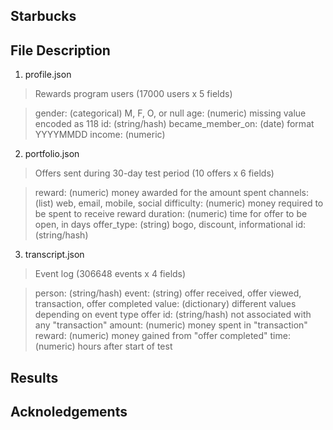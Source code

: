 ## Starbucks


## File Description
1. profile.json

> Rewards program users (17000 users x 5 fields)

> gender: (categorical) M, F, O, or null
age: (numeric) missing value encoded as 118
id: (string/hash)
became_member_on: (date) format YYYYMMDD
income: (numeric)

2. portfolio.json

> Offers sent during 30-day test period (10 offers x 6 fields)

> reward: (numeric) money awarded for the amount spent
channels: (list) web, email, mobile, social
difficulty: (numeric) money required to be spent to receive reward
duration: (numeric) time for offer to be open, in days
offer_type: (string) bogo, discount, informational
id: (string/hash)

3. transcript.json

> Event log (306648 events x 4 fields)

> person: (string/hash)
event: (string) offer received, offer viewed, transaction, offer completed
value: (dictionary) different values depending on event type
offer id: (string/hash) not associated with any "transaction"
amount: (numeric) money spent in "transaction"
reward: (numeric) money gained from "offer completed"
time: (numeric) hours after start of test

## Results

## Acknoledgements